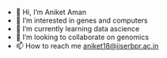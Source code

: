 - 👋 Hi, I’m Aniket Aman
- 👀 I’m interested in genes and computers
- 🌱 I’m currently learning data ascience
- 💞️ I’m looking to collaborate on genomics
- 📫 How to reach me aniket18@iiserbpr.ac.in

<!---
Aniket18117/Aniket18117 is a ✨ special ✨ repository because its `README.md` (this file) appears on your GitHub profile.
You can click the Preview link to take a look at your changes.
--->
